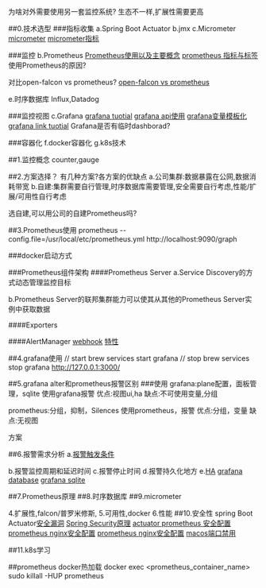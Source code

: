 为啥对外需要使用另一套监控系统?
生态不一样,扩展性需要更高

##0.技术选型
###指标收集
a.Spring Boot Actuator
b.jmx
c.Micrometer  
[micrometer](https://micrometer.io/docs)
[micrometer指标](https://www.cnblogs.com/throwable/p/13257557.html)

###监控
b.Prometheus
[Prometheus使用以及主要概念](https://www.cnblogs.com/chenqionghe/p/10494868.html)
[prometheus 指标与标签](https://prometheus.io/docs/concepts/data_model/)
使用Prometheus的原因?

对比open-falcon vs prometheus?
[open-falcon vs prometheus](https://blog.csdn.net/u012118189/article/details/103062590)

e.时序数据库
Influx,Datadog

###监控视图
c.Grafana
[grafana tuotial](https://grafana.com/tutorials/grafana-fundamentals/)
[grafana api使用](https://grafana.com/docs/grafana/latest/http_api/)
[grafana变量模板化](https://yunlzheng.gitbook.io/prometheus-book/part-ii-prometheus-jin-jie/grafana/templating)
[grafana link tuotial](https://grafana.com/docs/grafana/latest/linking/dashboard-links/)
Grafana是否有临时dashborad?

###容器化
f.docker容器化
g.k8s技术

##1.监控概念
counter,gauge

##2.方案选择？
有几种方案?各方案的优缺点
a.公司集群:数据暴露在公网,数据消耗带宽
b.自建:集群需要自行管理,时序数据库需要管理,安全需要自行考虑,性能/扩展/可用性自行考虑

选自建,可以用公司的自建Prometheus吗?

##3.Prometheus使用
prometheus --config.file=/usr/local/etc/prometheus.yml
http://localhost:9090/graph

###docker启动方式

###Prometheus组件架构
####Prometheus Server
a.Service Discovery的方式动态管理监控目标


b.Prometheus Server的联邦集群能力可以使其从其他的Prometheus Server实例中获取数据

####Exporters

####AlertManager
[webhook](https://segmentfault.com/a/1190000020249988)
[特性](https://prometheus.io/docs/alerting/latest/alertmanager/)

##4.grafana使用
// start
brew services start grafana
// stop
brew services stop grafana
http://127.0.0.1:3000/

##5.grafana alter和prometheus报警区别
###使用
grafana:plane配置，面板管理，sqlite
使用grafana报警
优点:视图ui,ha
缺点:不可使用变量,分组

prometheus:分组，抑制，Silences
使用prometheus，报警
优点:分组，变量
缺点:无视图

方案

##6.报警需求分析
a.[报警触发条件](https://grafana.com/docs/grafana/latest/alerting/)

b.报警监控周期和延迟时间
c.报警停止时间
d.报警持久化地方
e.[HA](https://grafana.com/docs/grafana/latest/administration/set-up-for-high-availability/)
[grafana database](https://grafana.com/docs/grafana/latest/administration/configuration/#database)
[grafana sqlite](https://groups.io/g/grafana/topic/where_does_grafana_2_6_store/1895528)



##7.Prometheus原理
##8.时序数据库
##9.micrometer



4.扩展性,falcon/普罗米修斯,
5.可用性,docker
6.性能
##10.安全性
spring Boot Actuator[安全漏洞](https://github.com/LandGrey/SpringBootVulExploit#0x04jolokia-logback-jndi-rce)
[Spring Security原理](https://www.cnblogs.com/zyly/p/12286285.html)
[actuator prometheus 安全配置](https://prometheus.io/docs/prometheus/latest/configuration/configuration/)
[prometheus nginx安全配置](https://prometheus.io/docs/guides/basic-auth/)
[prometheus nginx安全配置](https://www.jianshu.com/p/edd9c17d8c8b)
[macos端口禁用](https://www.cnblogs.com/easonjim/p/7819478.html)

##11.k8s学习

##prometheus docker热加载
[](https://stackoverflow.com/questions/56585607/live-reload-prometheus-configuration-in-docker-compose)
docker exec <prometheus_container_name> sudo killall -HUP prometheus
